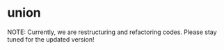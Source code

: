 # union

NOTE: Currently, we are restructuring and refactoring codes. Please stay tuned for the updated version!
